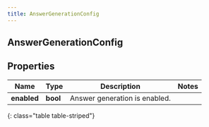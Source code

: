 ```yaml
---
title: AnswerGenerationConfig
---
```

## AnswerGenerationConfig

## Properties

|Name | Type | Description | Notes|
|------------ | ------------- | ------------- | -------------|
| **enabled** | **bool** | Answer generation is enabled. | |
{: class="table table-striped"}


